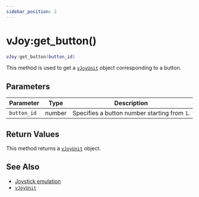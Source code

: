 ```yaml
---
sidebar_position: 2
---
```


# vJoy:get_button()
```lua
vJoy:get_button(button_id)
```
This method is used to get a [`vJoyUnit`](/libs/mapper/vJoyUnit) object corresponding to a button.


## Parameters
|Parameter|Type|Description|
|-|-|-|
|`button_id`|number|Specifies a button number starting from `1`.


## Return Values
This method returns a [`vJoyUnit`](/libs/mapper/vJoyUnit) object.

## See Also
- [Joystick emulation](/guide/input_emulation/#joystick-emulation)
- [`vJoyUnit`](/libs/mapper/vJoyUnit)
